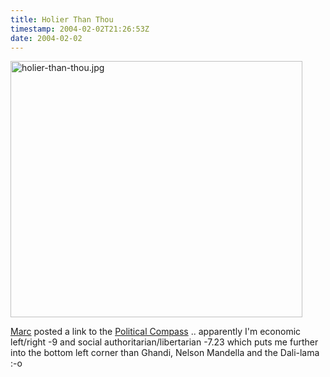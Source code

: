 ```yaml
---
title: Holier Than Thou
timestamp: 2004-02-02T21:26:53Z
date: 2004-02-02
---
```


<img alt="holier-than-thou.jpg" src="http://blog.whatfettle.com/archives/holier-than-thou.jpg" width="467" height="410" border="0" />

<a href='http://www.goodner.us/jam/marc/archives/000273.shtml'>Marc</a> posted a link to the <a href='http://www.digitalronin.f2s.com/politicalcompass'>Political Compass</a> .. apparently I'm economic left/right -9 and  social authoritarian/libertarian -7.23 which puts me further into the bottom left corner than Ghandi, Nelson Mandella and the Dali-lama :-o
